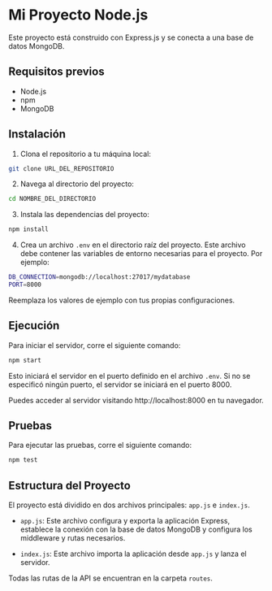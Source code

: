 # Mi Proyecto Node.js

Este proyecto está construido con Express.js y se conecta a una base de datos MongoDB.

## Requisitos previos

- Node.js
- npm
- MongoDB

## Instalación

1. Clona el repositorio a tu máquina local:

```bash
git clone URL_DEL_REPOSITORIO
```

2. Navega al directorio del proyecto:

```bash
cd NOMBRE_DEL_DIRECTORIO
```

3. Instala las dependencias del proyecto:

```bash
npm install
```

4. Crea un archivo `.env` en el directorio raíz del proyecto. Este archivo debe contener las variables de entorno necesarias para el proyecto. Por ejemplo:

```bash
DB_CONNECTION=mongodb://localhost:27017/mydatabase
PORT=8000
```

Reemplaza los valores de ejemplo con tus propias configuraciones.

## Ejecución

Para iniciar el servidor, corre el siguiente comando:

```bash
npm start
```

Esto iniciará el servidor en el puerto definido en el archivo `.env`. Si no se especificó ningún puerto, el servidor se iniciará en el puerto 8000.

Puedes acceder al servidor visitando http://localhost:8000 en tu navegador.

## Pruebas

Para ejecutar las pruebas, corre el siguiente comando:

```bash
npm test
```

## Estructura del Proyecto

El proyecto está dividido en dos archivos principales: `app.js` e `index.js`.

- `app.js`: Este archivo configura y exporta la aplicación Express, establece la conexión con la base de datos MongoDB y configura los middleware y rutas necesarios.

- `index.js`: Este archivo importa la aplicación desde `app.js` y lanza el servidor.

Todas las rutas de la API se encuentran en la carpeta `routes`.


